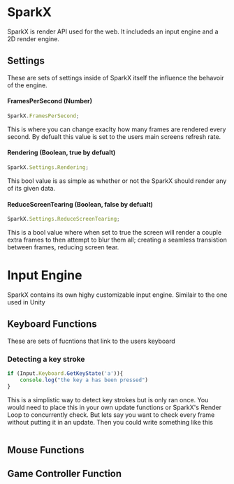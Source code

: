 # SparkX
SparkX is render API used for the web. It includeds an input engine and a 2D render engine.
## Settings
These are sets of settings inside of SparkX itself the influence the behavoir of the engine.
#### FramesPerSecond (Number)
```JavaScript
SparkX.FramesPerSecond;
```
This is where you can change exaclty how many frames are rendered every second. By defualt this value is set to the users main screens refresh rate.
#### Rendering (Boolean, true by defualt)
```JavaScript
SparkX.Settings.Rendering;
```
This bool value is as simple as whether or not the SparkX should render any of its given data.
#### ReduceScreenTearing (Boolean, false by defualt)
```JavaScript
SparkX.Settings.ReduceScreenTearing;
```
This is a bool value where when set to true the screen will render a couple extra frames to then attempt to blur them all; creating a seamless transistion between frames, reducing screen tear.
#### 


# Input Engine
SparkX contains its own highy customizable input engine. Similair to the one used in Unity
## Keyboard Functions
These are sets of fucntions that link to the users keyboard
### Detecting a key stroke
```JavaScript
if (Input.Keyboard.GetKeyState('a')){
    console.log("the key a has been pressed")
} 
```
This is a simplistic way to detect key strokes but is only ran once. You would need to place this in your own update functions or SparkX's Render Loop to concurrently check. But lets say you want to check every frame without putting it in an update. Then you could write something like this

```JavaScript

```
## Mouse Functions
## Game Controller Function